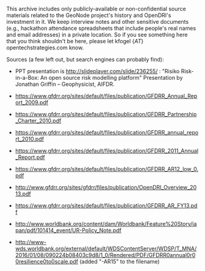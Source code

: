 This archive includes only publicly-available or non-confidential
source materials related to the GeoNode project's history and
OpenDRI's investment in it.  We keep interview notes and other
sensitive documents (e.g., hackathon attendance spreadsheets that
include people's real names and email addresses) in a private
location.  So if you see something here that you think shouldn't be
here, please let kfogel {_AT_} opentechstrategies.com know.

Sources (a few left out, but search engines can probably find):

* PPT presentation is http://slideplayer.com/slide/236255/ :
  "Risiko Risk-in-a-Box: An open source risk modelling platform"
  Presentation by Jonathan Griffin – Geophysicist, AIFDR.

* https://www.gfdrr.org/sites/default/files/publication/GFDRR_Annual_Report_2009.pdf

* https://www.gfdrr.org/sites/default/files/publication/GFDRR_Partnership_Charter_2010.pdf

* https://www.gfdrr.org/sites/default/files/publication/GFDRR_annual_report_2010.pdf

* https://www.gfdrr.org/sites/default/files/publication/GFDRR_2011_Annual_Report.pdf

* https://www.gfdrr.org/sites/default/files/publication/GFDRR_AR12_low_0.pdf

* http://www.gfdrr.org/sites/gfdrr/files/publication/OpenDRI_Overview_2013.pdf

* https://www.gfdrr.org/sites/default/files/publication/GFDRR_AR_FY13.pdf

* http://www.worldbank.org/content/dam/Worldbank/Feature%20Story/japan/pdf/101414_event/UR-Policy_Note.pdf

* http://www-wds.worldbank.org/external/default/WDSContentServer/WDSP/T_MNA/2016/01/08/090224b08403c9d8/1_0/Rendered/PDF/GFDRR0annual0r00resilience0to0scale.pdf (added "-AR15" to the filename)
